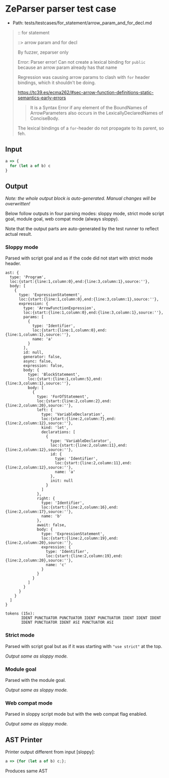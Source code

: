 # ZeParser parser test case

- Path: tests/testcases/for_statement/arrow_param_and_for_decl.md

> :: for statement
>
> ::> arrow param and for decl
>
> By fuzzer, zeparser only
>
> Error: Parser error! Can not create a lexical binding for `public` because an arrow param already has that name
>
> Regression was causing arrow params to clash with `for` header bindings, which it shouldn't be doing.
>
> https://tc39.es/ecma262/#sec-arrow-function-definitions-static-semantics-early-errors
>
> > It is a Syntax Error if any element of the BoundNames of ArrowParameters also occurs in the LexicallyDeclaredNames of ConciseBody.
>
> The lexical bindings of a `for`-header do not propagate to its parent, so feh.

## Input

`````js
a => {
  for (let a of b) c
}
`````

## Output

_Note: the whole output block is auto-generated. Manual changes will be overwritten!_

Below follow outputs in four parsing modes: sloppy mode, strict mode script goal, module goal, web compat mode (always sloppy).

Note that the output parts are auto-generated by the test runner to reflect actual result.

### Sloppy mode

Parsed with script goal and as if the code did not start with strict mode header.

`````
ast: {
  type: 'Program',
  loc:{start:{line:1,column:0},end:{line:3,column:1},source:''},
  body: [
    {
      type: 'ExpressionStatement',
      loc:{start:{line:1,column:0},end:{line:3,column:1},source:''},
      expression: {
        type: 'ArrowFunctionExpression',
        loc:{start:{line:1,column:0},end:{line:3,column:1},source:''},
        params: [
          {
            type: 'Identifier',
            loc:{start:{line:1,column:0},end:{line:1,column:1},source:''},
            name: 'a'
          }
        ],
        id: null,
        generator: false,
        async: false,
        expression: false,
        body: {
          type: 'BlockStatement',
          loc:{start:{line:1,column:5},end:{line:3,column:1},source:''},
          body: [
            {
              type: 'ForOfStatement',
              loc:{start:{line:2,column:2},end:{line:2,column:20},source:''},
              left: {
                type: 'VariableDeclaration',
                loc:{start:{line:2,column:7},end:{line:2,column:12},source:''},
                kind: 'let',
                declarations: [
                  {
                    type: 'VariableDeclarator',
                    loc:{start:{line:2,column:11},end:{line:2,column:12},source:''},
                    id: {
                      type: 'Identifier',
                      loc:{start:{line:2,column:11},end:{line:2,column:12},source:''},
                      name: 'a'
                    },
                    init: null
                  }
                ]
              },
              right: {
                type: 'Identifier',
                loc:{start:{line:2,column:16},end:{line:2,column:17},source:''},
                name: 'b'
              },
              await: false,
              body: {
                type: 'ExpressionStatement',
                loc:{start:{line:2,column:19},end:{line:2,column:20},source:''},
                expression: {
                  type: 'Identifier',
                  loc:{start:{line:2,column:19},end:{line:2,column:20},source:''},
                  name: 'c'
                }
              }
            }
          ]
        }
      }
    }
  ]
}

tokens (15x):
       IDENT PUNCTUATOR PUNCTUATOR IDENT PUNCTUATOR IDENT IDENT IDENT
       IDENT PUNCTUATOR IDENT ASI PUNCTUATOR ASI
`````

### Strict mode

Parsed with script goal but as if it was starting with `"use strict"` at the top.

_Output same as sloppy mode._

### Module goal

Parsed with the module goal.

_Output same as sloppy mode._

### Web compat mode

Parsed in sloppy script mode but with the web compat flag enabled.

_Output same as sloppy mode._

## AST Printer

Printer output different from input [sloppy]:

````js
a => {for (let a of b) c;};
````

Produces same AST
